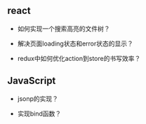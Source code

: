 ## react

* 如何实现一个搜索高亮的文件树？

* 解决页面loading状态和error状态的显示？

* redux中如何优化action到store的书写效率？


## JavaScript

* jsonp的实现？

* 实现bind函数？

